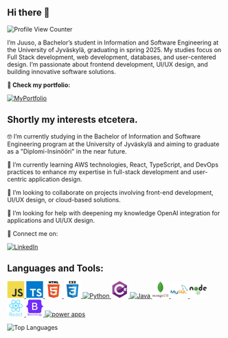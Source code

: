 ## Hi there 👋

![Profile View Counter](https://komarev.com/ghpvc/?username=juvavuor&style=plastic&color=ff69b4)

I’m Juuso, a Bachelor’s student in Information and Software Engineering at the University of Jyväskylä, graduating in spring 2025. My studies focus on Full Stack development, web development, databases, and user-centered design. I’m passionate about frontend development, UI/UX design, and building innovative software solutions.

**👀 Check my portfolio:**

<a href="https://juuvuor.github.io/portfolio/" target="_blank" rel="noreferrer">
    <img src="https://img.icons8.com/?size=100&id=0jTdOE7fTwMb&format=png&color=f3add0" alt="MyPortfolio" width="45" height="45"/>
</a>
  

## Shortly my interests etcetera.
🤓 I’m currently studying in the Bachelor of Information and Software Engineering program at the University of Jyväskylä and aiming to graduate as a "Diplomi-Insinööri" in the near future.

🌱 I’m currently learning AWS technologies, React, TypeScript, and DevOps practices to enhance my expertise in full-stack development and user-centric application design.

👯 I’m looking to collaborate on projects involving front-end development, UI/UX design, or cloud-based solutions.

🤔 I’m looking for help with deepening my knowledge OpenAI integration for applications and UI/UX design.

🤝 Connect me on: 

<a href="https://www.linkedin.com/in/juuso-v-703a26228/" target="_blank" rel="noreferrer">
    <img src="https://img.icons8.com/?size=100&id=xuvGCOXi8Wyg&format=png&color=000000" alt="LinkedIn" width="40" height="40"/>
  </a>

## Languages and Tools:
<p align="left">
  <a href="https://developer.mozilla.org/en-US/docs/Web/JavaScript" target="_blank" rel="noreferrer">
    <img src="https://raw.githubusercontent.com/devicons/devicon/master/icons/javascript/javascript-original.svg" alt="javascript" width="40" height="40"/>
  </a>
    <a href="https://www.typescriptlang.org/" target="_blank" rel="noreferrer">
    <img src="https://raw.githubusercontent.com/devicons/devicon/master/icons/typescript/typescript-original.svg" alt="typescript" width="40" height="40"/>
  </a>
  <a href="https://www.w3.org/html/" target="_blank" rel="noreferrer">
    <img src="https://raw.githubusercontent.com/devicons/devicon/master/icons/html5/html5-original-wordmark.svg" alt="html5" width="40" height="40"/> 
  </a>
  <a href="https://www.w3schools.com/css/" target="_blank" rel="noreferrer">
    <img src="https://raw.githubusercontent.com/devicons/devicon/master/icons/css3/css3-original-wordmark.svg" alt="css3" width="40" height="40"/>
  </a>
  
  <a href="https://www.w3schools.com/python/" target="_blank" rel="noreferrer">
    <img src="https://img.icons8.com/?size=100&id=Rc0Xn5AtE8kX&format=png&color=000000" alt="Python" width="40" height="40"/>
  </a>
  
   <a href="https://www.w3schools.com/cs/" target="_blank" rel="noreferrer">
    <img src="https://raw.githubusercontent.com/devicons/devicon/master/icons/csharp/csharp-original.svg" alt="csharp" width="40" height="40"/>
  </a>
  <a href="https://www.w3schools.com/java/" target="_blank" rel="noreferrer">
    <img src="https://img.icons8.com/?size=100&id=13679&format=png&color=000000" alt="Java" width="40" height="40"/>
  </a>
  <a href="https://www.mongodb.com/" target="_blank" rel="noreferrer">
    <img src="https://raw.githubusercontent.com/devicons/devicon/master/icons/mongodb/mongodb-original-wordmark.svg" alt="mongodb" width="40" height="40"/>
  </a>
  <a href="https://www.mysql.com/" target="_blank" rel="noreferrer">
    <img src="https://raw.githubusercontent.com/devicons/devicon/master/icons/mysql/mysql-original-wordmark.svg" alt="mysql" width="40" height="40"/>
  </a>
  <a href="https://nodejs.org" target="_blank" rel="noreferrer">
    <img src="https://raw.githubusercontent.com/devicons/devicon/master/icons/nodejs/nodejs-original-wordmark.svg" alt="nodejs" width="40" height="40"/>
  </a>
  <a href="https://reactjs.org/" target="_blank" rel="noreferrer">
    <img src="https://raw.githubusercontent.com/devicons/devicon/master/icons/react/react-original-wordmark.svg" alt="react" width="40" height="40"/>
  </a>
  <a href="https://getbootstrap.com" target="_blank" rel="noreferrer">
    <img src="https://raw.githubusercontent.com/devicons/devicon/master/icons/bootstrap/bootstrap-plain-wordmark.svg" alt="bootstrap" width="40" height="40"/>
  </a>
  <a href="https://learn.microsoft.com/en-us/power-apps/powerapps-overview" target="_blank" rel="noreferrer">
    <img src="https://img.icons8.com/?size=100&id=OU2ddOKw840K&format=png&color=000000" alt="power apps" width="40" height="40"/>
  </a>
  
</p>


 ![Top Languages](https://github-readme-stats.vercel.app/api/top-langs?username=juuvuor&show_icons=true&locale=en&layout=compact)
